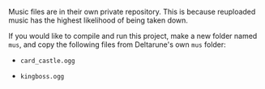 Music files are in their own private repository. This is because reuploaded music has the highest likelihood of being taken down.

If you would like to compile and run this project, make a new folder named `mus`, and copy the following files from Deltarune's own `mus` folder:

* `card_castle.ogg`

* `kingboss.ogg`
